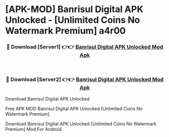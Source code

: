 # [APK-MOD] Banrisul Digital APK Unlocked - [Unlimited Coins No Watermark Premium] a4r00



<div align="center">
<h3>🔴 Download [Server1] 👉👉 <a href="https://momento.my/?title=Banrisul_Digital_APK_Unlocked">Banrisul Digital APK Unlocked Mod Apk</a></h3><br>

<h3>🔴 Download [Server2] 👉👉 <a href="https://momento.my/?title=Banrisul_Digital_APK_Unlocked">Banrisul Digital APK Unlocked Mod Apk</a></h3>
</div>



Download Banrisul Digital APK Unlocked 

Free APK MOD Banrisul Digital APK Unlocked [Unlimited Coins No Watermark Premium]

Download Banrisul Digital APK Unlocked [Unlimited Coins No Watermark Premium] Mod For Android
